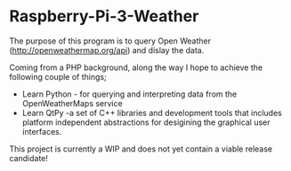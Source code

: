 # Raspberry-Pi-3-Weather

The purpose of this program is to query Open Weather (http://openweathermap.org/api) and dislay the data.

Coming from a PHP background, along the way I hope to achieve the following couple of things;

* Learn Python - for querying and interpreting data from the OpenWeatherMaps service
* Learn QtPy -a set of C++ libraries and development tools that includes platform independent abstractions for desigining the graphical user interfaces.

This project is currently a WIP and does not yet contain a viable release candidate!
